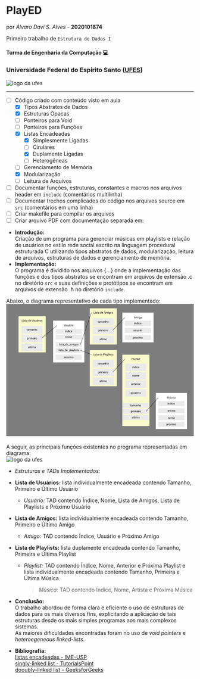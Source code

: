 # PlayED

por _Álvaro Davi S. Alves_ - **2020101874**

Primeiro trabalho de ```Estrutura de Dados I```


#### Turma de Engenharia da Computação :computer:

### Universidade Federal do Espirito Santo ([UFES](https://ufes.br))


<img src="https://www.ufes.br/sites/all/themes/padrao_ufes/images/marca_ufes.png" alt="logo da ufes" height="150px" width="250px">   

____


- [ ] Código criado com conteúdo visto em aula
    - [x] Tipos Abstratos de Dados
    - [x] Estruturas Opacas
    - [ ] Ponteiros para Void
    - [ ] Ponteiros para Funções
    - [x] Listas Encadeadas
        - [x] Simplesmente Ligadas
        - [ ] Cirulares
        - [x] Duplamente Ligadas
        - [ ] Heterogêneas
    - [ ] Gerenciamento de Memória
    - [x] Modularização
    - [ ] Leitura de Arquivos

- [ ] Documentar funções, estruturas, constantes e macros nos arquivos header em `include` (comentários multilinha)  
- [ ] Documentar trechos complicados do código nos arquivos source em `src` (comentários em uma linha)  
- [ ] Criar makefile para compilar os arquivos
- [ ] Criar arquivo PDF com documentação separada em:  
- **Introdução:**  
Criação de um programa para gerenciar músicas em playlists e relação de usuários no estilo rede social escrito na linguagem procedural estruturada C utilizando tipos abstratos de dados, modularização, leitura de arquivos, estruturas de dados e gerenciamento de memória.  
- **Implementação:**  
O programa é dividido nos arquivos {...} onde a implementação das funções e dos tipos abstratos se encontram em arquivos de extensão .c no diretório `src` e suas definições e protótipos se encontram em arquivos de extensão .h no diretório `include`.  

Abaixo, o diagrama representativo de cada tipo implementado:
![TADs e ED](./img/diagram.png)
<br>
<br>
A seguir, as principais funções existentes no programa representadas em diagrama:
<br>
<img src="https://www.ufes.br/sites/all/themes/padrao_ufes/images/marca_ufes.png" alt="logo da ufes" height="150px" width="250px">
<br>

* _Estruturas e TADs Implementados:_
 - **Lista de Usuários:** lista individualmente encadeada contendo Tamanho, Primeiro e Último Usuário
   * _Usuário:_ TAD contendo Índice, Nome, Lista de Amigos, Lista de Playlists e Próximo Usuário
 - **Lista de Amigos:** lista individualmente encadeada contendo Tamanho, Primeiro e Último Amigo
   * _Amigo:_ TAD contendo Índice, Usuário e Próximo Amigo
 - **Lista de Playlists:** lista duplamente encadeada contendo Tamanho, Primeira e Última Playlist
   * _Playlist:_ TAD contendo Índice, Nome, Anterior e Próxima Playlist e lista individualmente encadeada contendo Tamanho, Primeira e Última Música
     > _Música:_ TAD contendo Índice, Nome, Artista e Próxima Música

- **Conclusão:**  
O trabalho abordou de forma clara e eficiente o uso de estruturas de dados para os mais diversos fins, explicitando a aplicação de tais estruturas desde os mais simples programas aos mais complexos sistemas.  
As maiores dificuldades encontradas foram no uso de _void pointers_ e _heteroegeneous linked-lists_.  

- **Bibliografia:**  
[listas encadeadas - IME-USP](https://www.ime.usp.br/~pf/algoritmos/aulas/lista.html)  
[singly-linked list - TutorialsPoint](https://www.tutorialspoint.com/data_structures_algorithms/linked_list_program_in_c.htm)  
[dooubly-linked list - GeeksforGeeks](https://www.geeksforgeeks.org/doubly-linked-list/)  

